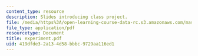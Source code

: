 ```yaml
---
content_type: resource
description: Slides introducing class project.
file: /media/https%3A/open-learning-course-data-rc.s3.amazonaws.com/mas-966-digital-anthropology-spring-2003/419dfde32a134d58bbbc9729aa116ed1_experiment.pdf
file_type: application/pdf
resourcetype: Document
title: experiment.pdf
uid: 419dfde3-2a13-4d58-bbbc-9729aa116ed1
---
```

